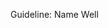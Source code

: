 <span id="title">Guideline: Name Well</span>

<div id="body">

<include src="introduction/unit-inParent-asPanel.md" boilerplate />
<include src="nounsAndVerbsAsNames/unit-inParent-asPanel.md" boilerplate />
<include src="useStandardWords/unit-inParent-asPanel.md" boilerplate />
<include src="useNameExplain/unit-inParent-asPanel.md" boilerplate />
<include src="notTooLongNorShort/unit-inParent-asPanel.md" boilerplate />
<include src="avoidMisleadingNames/unit-inParent-asPanel.md" boilerplate />

</div>